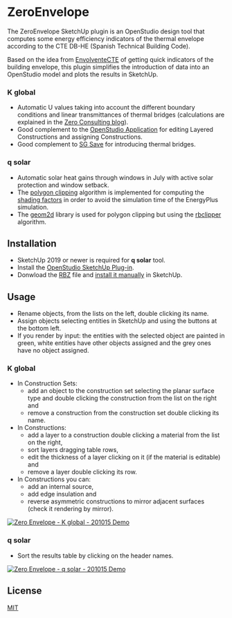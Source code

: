 # ZeroEnvelope

The ZeroEnvelope SketchUp plugin is an OpenStudio design tool that computes some energy efficiency indicators of the thermal envelope according to the CTE DB-HE (Spanish Technical Building Code).

Based on the idea from [EnvolventeCTE](https://pachi.github.io/envolventecte) of getting quick indicators of the building envelope, this plugin simplifies the introduction of data into an OpenStudio model and plots the results in SketchUp.

### K global

* Automatic U values taking into account the different boundary conditions and linear transmittances of thermal bridges (calculations are explained in the [Zero Consulting blog](https://blog.zeroconsulting.com/nuevo-cte-he-2019-kglobal)).
* Good complement to the [OpenStudio Application](https://github.com/openstudiocoalition/OpenStudioApplication) for editing Layered Constructions and assigning Constructions.
* Good complement to [SG Save](http://www.efinovatic.es/energyPlus/) for introducing thermal bridges.

### q solar

* Automatic solar heat gains through windows in July with active solar protection and window setback.
* The [polygon clipping](https://bigladdersoftware.com/epx/docs/9-4/engineering-reference/shading-module.html#polygon-clipping) algorithm is implemented for computing the [shading factors](https://bigladdersoftware.com/epx/docs/9-4/engineering-reference/sky-radiance-model.html#shadowing-of-sky-diffuse-solar-radiation) in order to avoid the simulation time of the EnergyPlus simulation.
* The [geom2d](https://github.com/gettalong/geom2d) library is used for polygon clipping but using the [rbclipper](https://github.com/mieko/rbclipper) algorithm.


## Installation

* SketchUp 2019 or newer is required for **q solar** tool.
* Install the [OpenStudio SketchUp Plug-in](https://github.com/openstudiocoalition/openstudio-sketchup-plugin).
* Donwload the [RBZ](https://github.com/agonzalezesteve/ZeroEnvelope/raw/main/ZeroEnvelope.rbz) file and [install it manually](https://help.sketchup.com/en/extension-warehouse/adding-extensions-sketchup#install-manual) in SketchUp.

## Usage

* Rename objects, from the lists on the left, double clicking its name.
* Assign objects selecting entities in SketchUp and using the buttons at the bottom left.
* If you render by input: the entities with the selected object are painted in green, white entities have other objects assigned and the grey ones have no object assigned.

### K global

* In Construction Sets:
  * add an object to the construction set selecting the planar surface type and double clicking the construction from the list on the right and
  * remove a construction from the construction set double clicking its name.
* In Constructions:
  * add a layer to a construction double clicking a material from the list on the right,
  * sort layers dragging table rows,
  * edit the thickness of a layer clicking on it (if the material is editable) and
  * remove a layer double clicking its row.
* In Constructions you can:
  * add an internal source,
  * add edge insulation and
  * reverse asymmetric constructions to mirror adjacent surfaces (check it rendering by mirror).

[![Zero Envelope - K global - 201015 Demo](http://img.youtube.com/vi/NnLzam9g170/0.jpg)](http://www.youtube.com/watch?v=NnLzam9g170 "K global demo")

### q solar

* Sort the results table by clicking on the header names.

[![Zero Envelope - q solar - 201015 Demo](http://img.youtube.com/vi/iTK3uvhkkqs/0.jpg)](http://www.youtube.com/watch?v=iTK3uvhkkqs "q solar demo")

## License

[MIT](https://choosealicense.com/licenses/mit/)